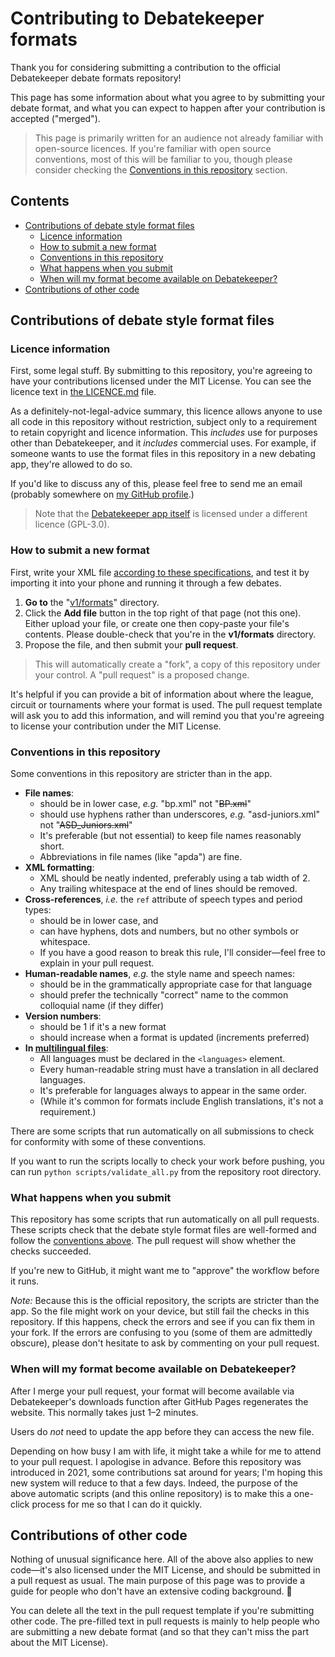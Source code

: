 Contributing to Debatekeeper formats
====================================

Thank you for considering submitting a contribution to the official Debatekeeper debate formats repository!

This page has some information about what you agree to by submitting your debate format, and what you can expect to happen after your contribution is accepted ("merged").

> This page is primarily written for an audience not already familiar with open-source licences. If you're familiar with open source conventions, most of this will be familiar to you, though please consider checking the [Conventions in this repository](#conventions-in-this-repository) section.

Contents
--------

* [Contributions of debate style format files](#contributions-of-debate-style-format-files)
   * [Licence information](#licence-information)
   * [How to submit a new format](#how-to-submit-a-new-format)
   * [Conventions in this repository](#conventions-in-this-repository)
   * [What happens when you submit](#what-happens-when-you-submit)
   * [When will my format become available on Debatekeeper?](#when-will-my-format-become-available-on-debatekeeper)
* [Contributions of other code](#contributions-of-other-code)

Contributions of debate style format files
------------------------------------------

### Licence information

First, some legal stuff. By submitting to this repository, you're agreeing to have your contributions licensed under the MIT License. You can see the licence text in [the LICENCE.md](https://github.com/czlee/debatekeeper-formats/tree/main/LICENCE.md) file.

As a definitely-not-legal-advice summary, this licence allows anyone to use all code in this repository without restriction, subject only to a requirement to retain copyright and licence information. This _includes_ use for purposes other than Debatekeeper, and it _includes_ commercial uses. For example, if someone wants to use the format files in this repository in a new debating app, they're allowed to do so.

If you'd like to discuss any of this, please feel free to send me an email (probably somewhere on [my GitHub profile](https://github.com/czlee/).)

> Note that the [Debatekeeper app itself](https://github.com/czlee/debatekeeper) is licensed under a different licence (GPL-3.0).

### How to submit a new format

First, write your XML file [according to these specifications](https://github.com/czlee/debatekeeper/wiki/Writing-your-own-custom-debate-format-file), and test it by importing it into your phone and running it through a few debates.

1. **Go to** the "[v1/formats](https://github.com/czlee/debatekeeper-formats/tree/main/v1/formats)" directory.
2. Click the **Add file** button in the top right of that page (not this one). Either upload your file, or create one then copy-paste your file's contents. Please double-check that you're in the **v1/formats** directory.
3. Propose the file, and then submit your **pull request**.

> This will automatically create a "fork", a copy of this repository under your control. A "pull request" is a proposed change.

It's helpful if you can provide a bit of information about where the league, circuit or tournaments where your format is used. The pull request template will ask you to add this information, and will remind you that you're agreeing to license your contribution under the MIT License.

### Conventions in this repository

Some conventions in this repository are stricter than in the app.

- **File names**:
  - should be in lower case, _e.g._ "bp.xml" not "~~BP.xml~~"
  - should use hyphens rather than underscores, _e.g._ "asd-juniors.xml" not "~~ASD_Juniors.xml~~"
  - It's preferable (but not essential) to keep file names reasonably short.
  - Abbreviations in file names (like "apda") are fine.
- **XML formatting**:
  - XML should be neatly indented, preferably using a tab width of 2.
  - Any trailing whitespace at the end of lines should be removed.
- **Cross-references**, _i.e._ the `ref` attribute of speech types and period types:
  - should be in lower case, and
  - can have hyphens, dots and numbers, but no other symbols or whitespace.
  - If you have a good reason to break this rule, I'll consider—feel free to explain in your pull request.
- **Human-readable names**, _e.g._ the style name and speech names:
  - should be in the grammatically appropriate case for that language
  - should prefer the technically "correct" name to the common colloquial name (if they differ)
- **Version numbers**:
  - should be 1 if it's a new format
  - should increase when a format is updated (increments preferred)
- **In [multilingual files](https://github.com/czlee/debatekeeper/wiki/Writing-your-own-custom-debate-format-file#multilingual-formats)**:
  - All languages must be declared in the `<languages>` element.
  - Every human-readable string must have a translation in all declared languages.
  - It's preferable for languages always to appear in the same order.
  - (While it's common for formats include English translations, it's not a requirement.)

There are some scripts that run automatically on all submissions to check for conformity with some of these conventions.

If you want to run the scripts locally to check your work before pushing, you can run `python scripts/validate_all.py` from the repository root directory.

### What happens when you submit

This repository has some scripts that run automatically on all pull requests. These scripts check that the debate style format files are well-formed and follow the [conventions above](#conventions-in-this-repository). The pull request will show whether the checks succeeded.

If you're new to GitHub, it might want me to "approve" the workflow before it runs.

_Note:_ Because this is the official repository, the scripts are stricter than the app. So the file might work on your device, but still fail the checks in this repository. If this happens, check the errors and see if you can fix them in your fork. If the errors are confusing to you (some of them are admittedly obscure), please don't hesitate to ask by commenting on your pull request.

### When will my format become available on Debatekeeper?

After I merge your pull request, your format will become available via Debatekeeper's downloads function after GitHub Pages regenerates the website. This normally takes just 1–2 minutes.

Users do _not_ need to update the app before they can access the new file.

Depending on how busy I am with life, it might take a while for me to attend to your pull request. I apologise in advance. Before this repository was introduced in 2021, some contributions sat around for years; I'm hoping this new system will reduce to that a few days. Indeed, the purpose of the above automatic scripts (and this online repository) is to make this a one-click process for me so that I can do it quickly.

Contributions of other code
---------------------------

Nothing of unusual significance here. All of the above also applies to new code—it's also licensed under the MIT License, and should be submitted in a pull request as usual. The main purpose of this page was to provide a guide for people who don't have an extensive coding background. 🙂

You can delete all the text in the pull request template if you're submitting other code. The pre-filled text in pull requests is mainly to help people who are submitting a new debate format (and so that they can't miss the part about the MIT License).
